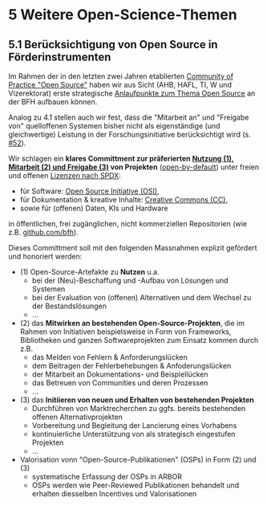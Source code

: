# 5	Weitere Open-Science-Themen
## 5.1 Berücksichtigung von Open Source in Förderinstrumenten

Im Rahmen der in den letzten zwei Jahren etablierten [Community of Practice "Open Source"](https://bfh.github.io/contact#bfhchopensource) haben wir aus Sicht (AHB, HAFL, TI, W und Vizerektorat) erste strategische [Anlaufpunkte zum Thema Open Source](http://bfh.ch/opensource) an der BFH aufbauen können.

Analog zu 4.1 stellen auch wir fest, dass die "Mitarbeit an" und "Freigabe von" quelloffenen Systemen bisher nicht als eigenständige (und gleichwertige) Leistung in der Forschungsinitiative berücksichtigt wird (s. [#52](https://github.com/bfh/opensource/issues/52)).

Wir schlagen ein **klares Committment zur präferierten [Nutzung (1), Mitarbeit (2) und Freigabe (3)](https://bfh.github.io) von Projekten** ([open-by-default](https://en.wikipedia.org/wiki/Open_by_default)) unter freien und offenen [Lizenzen nach SPDX](https://spdx.org/licenses/): 
   - für Software: [Open Source Initiative (OSI)](https://opensource.org/license),
   - für Dokumentation & kreative Inhalte: [Creative Commons (CC)](https://creativecommons.org/cclicenses/),
   - sowie für (offenen) Daten, KIs und Hardware

in öffentlichen, frei zugänglichen, nicht kommerziellen Repositorien (wie z.B. [github.com/bfh](https://github.com/bfh)).

Dieses Committment soll mit den folgenden Massnahmen explizit gefördert und honoriert werden:
 - (1) Open-Source-Artefakte zu **Nutzen** u.a. 
   - bei der (Neu)-Beschaffung und -Aufbau von Lösungen und Systemen
   - bei der Evaluation von (offenen) Alternativen und dem Wechsel zu der Bestandslösungen
   - ...
 - (2) das **Mitwirken an bestehenden Open-Source-Projekten**, die im Rahmen von Initiativen beispielsweise in Form von Frameworks, Bibliotheken und ganzen Softwareprojekten zum Einsatz kommen durch z.B.
   - das Melden von Fehlern & Anforderungslücken 
   - dem Beitragen der Fehlerbehebungen & Anfoderungslücken
   - der Mitarbeit an Dokumentations- und Beispiellücken
   - das Betreuen von Communities und deren Prozessen
   - ...
 - (3) das **Initiieren von neuen und Erhalten von bestehenden Projekten**
   - Durchführen von Marktrecherchen zu ggfs. bereits bestehenden offenen Alternativprojekten
   - Vorbereitung und Begleitung der Lancierung eines Vorhabens
   - kontinuierliche Unterstützung von als strategisch eingestufen Projekten 
   - ...
 - Valorisation vonn "Open-Source-Publikationen" (OSPs) in Form (2) und (3)
   - systematische Erfassung der OSPs in ARBOR
   - OSPs werden wie Peer-Reviewed Publikationen behandelt und erhalten diesselben Incentives und Valorisationen
